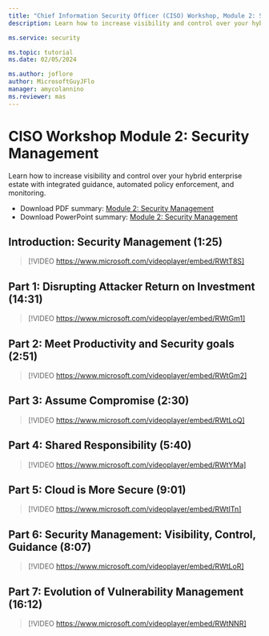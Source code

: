 ```yaml
---
title: "Chief Information Security Officer (CISO) Workshop, Module 2: Security Management"
description: Learn how to increase visibility and control over your hybrid enterprise estate with integrated guidance, automated policy enforcement, and monitoring.

ms.service: security

ms.topic: tutorial
ms.date: 02/05/2024

ms.author: joflore
author: MicrosoftGuyJFlo
manager: amycolannino
ms.reviewer: mas
---
```


# CISO Workshop Module 2: Security Management

Learn how to increase visibility and control over your hybrid enterprise estate with integrated guidance, automated policy enforcement, and monitoring.

- Download PDF summary: [Module 2: Security Management](https://download.microsoft.com/download/e/0/3/e037fdcb-67f8-43f7-b137-36ffed7e317c/ciso-workshop-2-security-management.pdf)
- Download PowerPoint summary: [Module 2: Security Management](https://download.microsoft.com/download/e/0/3/e037fdcb-67f8-43f7-b137-36ffed7e317c/ciso-workshop-2-security-management.pptx)

## Introduction: Security Management (1:25)

> [!VIDEO https://www.microsoft.com/videoplayer/embed/RWtT8S]

## Part 1: Disrupting Attacker Return on Investment (14:31)

> [!VIDEO https://www.microsoft.com/videoplayer/embed/RWtGm1]

## Part 2: Meet Productivity and Security goals (2:51)

> [!VIDEO https://www.microsoft.com/videoplayer/embed/RWtGm2]

## Part 3: Assume Compromise (2:30)

> [!VIDEO https://www.microsoft.com/videoplayer/embed/RWtLoQ]

## Part 4: Shared Responsibility (5:40)

> [!VIDEO https://www.microsoft.com/videoplayer/embed/RWtYMa]

## Part 5: Cloud is More Secure (9:01)

> [!VIDEO https://www.microsoft.com/videoplayer/embed/RWtITn]

## Part 6: Security Management: Visibility, Control, Guidance (8:07)

> [!VIDEO https://www.microsoft.com/videoplayer/embed/RWtLoR]

## Part 7: Evolution of Vulnerability Management (16:12)

> [!VIDEO https://www.microsoft.com/videoplayer/embed/RWtNNR]
